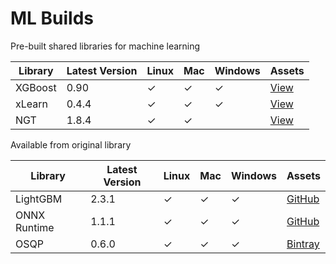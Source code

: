 # ML Builds

Pre-built shared libraries for machine learning

Library | Latest Version | Linux | Mac | Windows | Assets
--- | --- | --- | --- | --- | ---
XGBoost | 0.90 | ✓ | ✓ | ✓ | [View](https://github.com/ankane/ml-test-builds/releases/tag/xgboost-0.90)
xLearn | 0.4.4 | ✓ | ✓ | ✓ | [View](https://github.com/ankane/ml-test-builds/releases/tag/xlearn-0.4.4)
NGT | 1.8.4 | ✓ | ✓ | | [View](https://github.com/ankane/ml-test-builds/releases/tag/ngt-1.8.4)

Available from original library

Library | Latest Version | Linux | Mac | Windows | Assets
--- | --- | --- | --- | --- | ---
LightGBM | 2.3.1 | ✓ | ✓ | ✓ | [GitHub](https://github.com/microsoft/LightGBM/releases/tag/v2.3.1)
ONNX Runtime | 1.1.1 | ✓ | ✓ | ✓ | [GitHub](https://github.com/microsoft/onnxruntime/releases/tag/v1.1.1)
OSQP | 0.6.0 | ✓ | ✓ | ✓ | [Bintray](https://bintray.com/bstellato/generic/OSQP/0.6.0#files)

